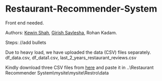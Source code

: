 # Restaurant-Recommender-System
 Front end needed.
 
 Authors: [Kewin Shah](https://github.com/kewinshah25), [Girish Savlesha](https://github.com/girishsavlesha), Rohan Kadam.
 
Steps: //add bullets


Due to heavy load, we have uploaded the data (CSV) files separately. 
df_data.csv, df_data1.csv, last_2_years_restaurant_reviews.csv

Kindly download three CSV files from [here](https://drive.google.com/drive/folders/1hFhBNOVsVEZSMGqJezhaqWCb0rtAogtX?usp=sharing)
and paste it in ..\Restaurant Recommender System\mysite\mysite\Restro\data

